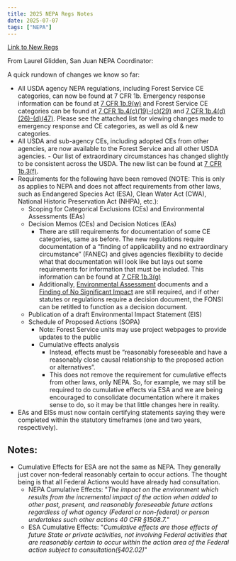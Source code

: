 ```yaml
---
title: 2025 NEPA Regs Notes
date: 2025-07-07
tags: ["NEPA"]
---
```


[Link to New Regs](https://gcc02.safelinks.protection.outlook.com/?url=https%3A%2F%2Fwww.federalregister.gov%2Fd%2F2025-12326%2Fp-amd-1&data=05%7C02%7CMichael.Schmidt4%40usda.gov%7Cc80fb5b86ab645925bc208ddbd5f06b2%7Ced5b36e701ee4ebc867ee03cfa0d4697%7C1%7C0%7C638874938057720277%7CUnknown%7CTWFpbGZsb3d8eyJFbXB0eU1hcGkiOnRydWUsIlYiOiIwLjAuMDAwMCIsIlAiOiJXaW4zMiIsIkFOIjoiTWFpbCIsIldUIjoyfQ%3D%3D%7C0%7C%7C%7C&sdata=b1qWzrVI0WOLBmm0g9p2YKNJQRa8IuoozpYirCtQmfc%3D&reserved=0)

From Laurel Glidden, San Juan NEPA Coordinator:

A quick rundown of changes we know so far:

- All USDA agency NEPA regulations, including Forest Service CE categories, can now be found at 7 CFR 1b. Emergency response information can be found at [7 CFR 1b.9(w)](https://gcc02.safelinks.protection.outlook.com/?url=https%3A%2F%2Fwww.federalregister.gov%2Fd%2F2025-12326%2Fp-998&data=05%7C02%7CMichael.Schmidt4%40usda.gov%7Cc80fb5b86ab645925bc208ddbd5f06b2%7Ced5b36e701ee4ebc867ee03cfa0d4697%7C1%7C0%7C638874938057749863%7CUnknown%7CTWFpbGZsb3d8eyJFbXB0eU1hcGkiOnRydWUsIlYiOiIwLjAuMDAwMCIsIlAiOiJXaW4zMiIsIkFOIjoiTWFpbCIsIldUIjoyfQ%3D%3D%7C0%7C%7C%7C&sdata=KVZcyOtkW5wijs5DNLlyLAgWMqMyzv1GIUx18N3%2F9XU%3D&reserved=0) and Forest Service CE categories can be found at [7 CFR 1b.4(c)(19)-(c)(29)](https://gcc02.safelinks.protection.outlook.com/?url=https%3A%2F%2Fwww.federalregister.gov%2Fd%2F2025-12326%2Fp-468&data=05%7C02%7CMichael.Schmidt4%40usda.gov%7Cc80fb5b86ab645925bc208ddbd5f06b2%7Ced5b36e701ee4ebc867ee03cfa0d4697%7C1%7C0%7C638874938057765096%7CUnknown%7CTWFpbGZsb3d8eyJFbXB0eU1hcGkiOnRydWUsIlYiOiIwLjAuMDAwMCIsIlAiOiJXaW4zMiIsIkFOIjoiTWFpbCIsIldUIjoyfQ%3D%3D%7C0%7C%7C%7C&sdata=0CGiD2vy2OulHBX%2B2HVSwkBL9x78VnQ4Gj%2FOC9fL344%3D&reserved=0) and [7 CFR 1b.4(d)(26)-(d)(47)](https://gcc02.safelinks.protection.outlook.com/?url=https%3A%2F%2Fwww.federalregister.gov%2Fd%2F2025-12326%2Fp-651&data=05%7C02%7CMichael.Schmidt4%40usda.gov%7Cc80fb5b86ab645925bc208ddbd5f06b2%7Ced5b36e701ee4ebc867ee03cfa0d4697%7C1%7C0%7C638874938057779007%7CUnknown%7CTWFpbGZsb3d8eyJFbXB0eU1hcGkiOnRydWUsIlYiOiIwLjAuMDAwMCIsIlAiOiJXaW4zMiIsIkFOIjoiTWFpbCIsIldUIjoyfQ%3D%3D%7C0%7C%7C%7C&sdata=mKfB2q1LvKGQOUZxvVhSQBkwgtuuYlb3lICVBDynaoc%3D&reserved=0). Please see the attached list for viewing changes made to emergency response and CE categories, as well as old & new categories.
- All USDA and sub-agency CEs, including adopted CEs from other agencies, are now available to the Forest Service and all other USDA agencies. - Our list of extraordinary circumstances has changed slightly to be consistent across the USDA. The new list can be found at [7 CFR 1b.3(f)](https://gcc02.safelinks.protection.outlook.com/?url=https%3A%2F%2Fwww.federalregister.gov%2Fd%2F2025-12326%2Fp-288&data=05%7C02%7CMichael.Schmidt4%40usda.gov%7Cc80fb5b86ab645925bc208ddbd5f06b2%7Ced5b36e701ee4ebc867ee03cfa0d4697%7C1%7C0%7C638874938057792640%7CUnknown%7CTWFpbGZsb3d8eyJFbXB0eU1hcGkiOnRydWUsIlYiOiIwLjAuMDAwMCIsIlAiOiJXaW4zMiIsIkFOIjoiTWFpbCIsIldUIjoyfQ%3D%3D%7C0%7C%7C%7C&sdata=M0Q3ylqUL%2BunDtOBLkfz7jQ%2F7Zq7TAqhPbweM5KMwYw%3D&reserved=0).
- Requirements for the following have been removed (NOTE: This is only as applies to NEPA and does not affect requirements from other laws, such as Endangered Species Act (ESA), Clean Water Act (CWA), National Historic Preservation Act (NHPA), etc.):
  - Scoping for Categorical Exclusions (CEs) and Environmental Assessments (EAs)
  - Decision Memos (CEs) and Decision Notices (EAs)
    - There are still requirements for documentation of some CE categories, same as before. The new regulations require documentation of a “finding of applicability and no extraordinary circumstance” (FANEC) and gives agencies flexibility to decide what that documentation will look like but lays out some requirements for information that must be included. This information can be found at [7 CFR 1b.3(g)](https://www.federalregister.gov/documents/2025/07/03/2025-12326/national-environmental-policy-act#p-300)
    - Additionally, [Environmental Assessment](https://www.federalregister.gov/documents/2025/07/03/2025-12326/national-environmental-policy-act#p-758) documents and a [Finding of No Significant Impact](https://www.federalregister.gov/documents/2025/07/03/2025-12326/national-environmental-policy-act#p-784) are still required, and if other statutes or regulations require a decision document, the FONSI can be retitled to function as a decision document.
  - Publication of a draft Environmental Impact Statement (EIS)
  - Schedule of Proposed Actions (SOPA)
    - Note: Forest Service units may use project webpages to provide updates to the public
    - Cumulative effects analysis
      - Instead, effects must be “reasonably foreseeable and have a reasonably close causal relationship to the proposed action or alternatives”.
      - This does not remove the requirement for cumulative effects from other laws, only NEPA. So, for example, we may still be required to do cumulative effects via ESA and we are being encouraged to consolidate documentation where it makes sense to do, so it may be that little changes here in reality.
- EAs and EISs must now contain certifying statements saying they were completed within the statutory timeframes (one and two years, respectively).

## Notes:

- Cumulative Effects for ESA are not the same as NEPA. They generally just cover non-federal reasonably certain to occur actions. The thought being is that all Federal Actions would have already had consultation.
  - NEPA Cumulative Effects: "_The impact on the environment which results from the incremental impact of the action when added to other past, present, and reasonably foreseeable future actions regardless of what agency (Federal or non-federal) or person undertakes such other actions 40 CFR §1508.7._"
  - ESA Cumulative Effects: "_Cumulative effects are those effects of future State or private activities, not involving Federal activities that are reasonably certain to occur within the action area of the Federal action subject to consultation(§402.02)_"
